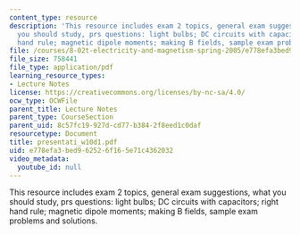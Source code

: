 ```yaml
---
content_type: resource
description: 'This resource includes exam 2 topics, general exam suggestions, what
  you should study, prs questions: light bulbs; DC circuits with capacitors; right
  hand rule; magnetic dipole moments; making B fields, sample exam problems and solutions.'
file: /courses/8-02t-electricity-and-magnetism-spring-2005/e778efa3bed962526f165e71c4362032_presentati_w10d1.pdf
file_size: 758441
file_type: application/pdf
learning_resource_types:
- Lecture Notes
license: https://creativecommons.org/licenses/by-nc-sa/4.0/
ocw_type: OCWFile
parent_title: Lecture Notes
parent_type: CourseSection
parent_uid: 8c57fc19-927d-cd77-b384-2f8eed1c0daf
resourcetype: Document
title: presentati_w10d1.pdf
uid: e778efa3-bed9-6252-6f16-5e71c4362032
video_metadata:
  youtube_id: null
---
```

This resource includes exam 2 topics, general exam suggestions, what you should study, prs questions: light bulbs; DC circuits with capacitors; right hand rule; magnetic dipole moments; making B fields, sample exam problems and solutions.